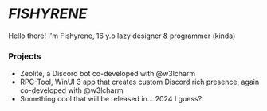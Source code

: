# *FISHYRENE*

Hello there! I'm Fishyrene, 16 y.o lazy designer & programmer (kinda)

### Projects
- Zeolite, a Discord bot co-developed with @w3lcharm
- RPC-Tool, WinUI 3 app that creates custom Discord rich presence, again co-developed with @w3lcharm
- Something cool that will be released in... 2024 I guess?
